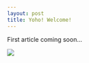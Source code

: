 ```yaml
---
layout: post
title: Yoho! Welcome!
---
```


First article coming soon...
<div class="img-div-any-width" markdown="0">
  <img src="{{ site.assetsurl }}/img/base/404.jpg" />
  <br />

</div>